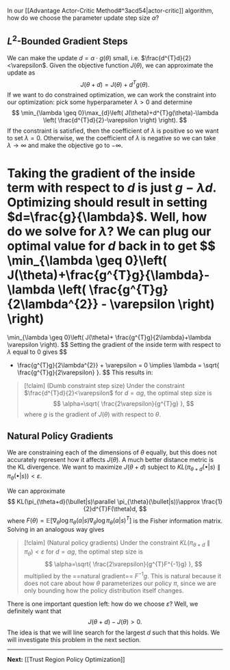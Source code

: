 In our [[Advantage Actor-Critic Method#^3acd54|actor-critic]] algorithm, how do we choose the parameter update step size $\alpha$? 

## $L^{2}$-Bounded Gradient Steps

We can make the update $d=\alpha\cdot g(\theta)$ small, i.e. $\frac{d^{T}d}{2}<\varepsilon$. Given the objective function $J(\theta)$, we can approximate the update as
$$
J(\theta+d)=J(\theta)+d^{T}g(\theta).
$$
If we want to do constrained optimization, we can work the constraint into our optimization: pick some hyperparameter $\lambda>0$ and determine
$$
\min_{\lambda \geq 0}\max_{d}\left( J(\theta)+d^{T}g(\theta)-\lambda \left( \frac{d^{T}d}{2}-\varepsilon \right) \right).
$$
If the constraint is satisfied, then the coefficient of $\lambda$ is positive so we want to set $\lambda=0$. Otherwise, we the coefficient of $\lambda$ is negative so we can take $\lambda\to \infty$ and make the objective go to $-\infty$. 

Taking the gradient of the inside term with respect to $d$ is just $g-\lambda d$. Optimizing should result in setting $d=\frac{g}{\lambda}$. Well, how do we solve for $\lambda$? We can plug our optimal value for $d$ back in to get
$$
\min_{\lambda \geq 0}\left( J(\theta)+\frac{g^{T}g}{\lambda}-\lambda \left( \frac{g^{T}g}{2\lambda^{2}} - \varepsilon \right)  \right)
=
\min_{\lambda \geq 0}\left( J(\theta)+ \frac{g^{T}g}{2\lambda}+\lambda \varepsilon \right).
$$
Setting the gradient of the inside term with respect to $\lambda$ equal to $0$ gives
$$
- \frac{g^{T}g}{2\lambda^{2}} + \varepsilon = 0 \implies \lambda = \sqrt{ \frac{g^{T}g}{2\varepsilon} }.
$$
This results in:

> [!claim] (Dumb constraint step size)
> Under the constraint $\frac{d^{T}d}{2}<\varepsilon$ for $d=\alpha g$, the optimal step size is
> $$
> \alpha=\sqrt{ \frac{2\varepsilon}{g^{T}g} },
> $$
> where $g$ is the gradient of $J(\theta)$ with respect to $\theta$.

## Natural Policy Gradients

We are constraining each of the dimensions of $\theta$ equally, but this does not accurately represent how it affects $J(\theta)$. A much better distance metric is the KL divergence. We want to maximize $J(\theta+d)$ subject to $KL(\pi_{\theta+d}(\bullet|s)\parallel\pi_{\theta}(\bullet|s))<\varepsilon$. 

We can approximate
$$
KL(\pi_{\theta+d}(\bullet|s)\parallel \pi_{\theta}(\bullet|s))\approx \frac{1}{2}d^{T}F(\theta)d,
$$
where $F(\theta)=\mathbb{E}[\nabla_{\theta}\log \pi_{\theta}(a|s)\nabla_{\theta}\log \pi_{\theta}(a|s)^{T}]$ is the Fisher information matrix. Solving in an analogous way gives

> [!claim] (Natural policy gradients)
> Under the constraint $KL(\pi_{\theta+d}\parallel\pi_{\theta})<\varepsilon$ for $d=\alpha g$, the optimal step size is
> $$
> \alpha=\sqrt{ \frac{2\varepsilon}{g^{T}F^{-1}g} },
> $$
> multiplied by the ==natural gradient== $F^{-1}g$. This is natural because it does not care about how $\theta$ parameterizes our policy $\pi$, since we are only bounding how the policy distribution itself changes.

There is one important question left: how do we choose $\varepsilon$? Well, we definitely want that
$$
J(\theta+d)-J(\theta)>0.
$$
The idea is that we will line search for the largest $d$ such that this holds. We will investigate this problem in the next section.

---

**Next:** [[Trust Region Policy Optimization]]




